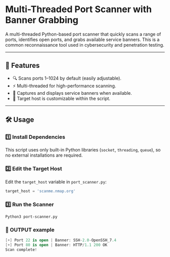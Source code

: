 # Multi-Threaded Port Scanner with Banner Grabbing

A multi-threaded Python-based port scanner that quickly scans a range of ports, identifies open ports, and grabs available service banners. This is a common reconnaissance tool used in cybersecurity and penetration testing.

---

## 🚀 Features
- 🔍 Scans ports 1–1024 by default (easily adjustable).
- ⚡ Multi-threaded for high-performance scanning.
- 📄 Captures and displays service banners when available.
- 🎯 Target host is customizable within the script.

---

## 🛠️ Usage

### 1️⃣ Install Dependencies
This script uses only built-in Python libraries (`socket`, `threading`, `queue`), so no external installations are required.

### 2️⃣ Edit the Target Host
Edit the `target_host` variable in `port_scanner.py`:
```python
target_host = 'scanme.nmap.org'
```

### 3️⃣ Run the Scanner
```bash
Python3 port-scanner.py
```

### 📑 OUTPUT example

```kotlin
[+] Port 22 is open | Banner: SSH-2.0-OpenSSH_7.4
[+] Port 80 is open | Banner: HTTP/1.1 200 OK
Scan complete!
```
